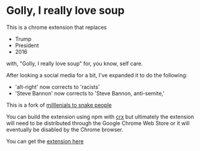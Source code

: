 # Golly, I really love soup

This is a chrome extension that replaces

* Trump
* President
* 2016 

with, "Golly, I really love soup" for, you know, self care.

After looking a social media for a bit, I've expanded it to do the following:

* 'alt-right' now corrects to 'racists'
* 'Steve Bannon' now corrects to 'Steve Bannon, anti-semite,'

This is a fork of [milllenials to snake people](https://github.com/ericwbailey/millennials-to-snake-people)

You can build the extension using npm with [crx](https://github.com/oncletom/crx) but ultimately the extension will need to be distributed through the Google Chrome Web Store or it will eventually be disabled by the Chrome browser.

You can get the [extension here](http://chrome.google.com/webstore/detail/golly-i-really-love-soup/mhcgmeomdolcmajjblfoemojfgpfkipm)
